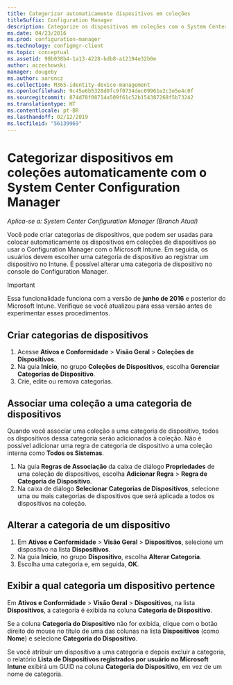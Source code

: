 ```yaml
---
title: Categorizar automaticamente dispositivos em coleções
titleSuffix: Configuration Manager
description: Categorize os dispositivos em coleções com o System Center Configuration Manager.
ms.date: 04/23/2016
ms.prod: configuration-manager
ms.technology: configmgr-client
ms.topic: conceptual
ms.assetid: 98b038b4-1a13-4228-bdb8-a12194e32b0e
author: aczechowski
manager: dougeby
ms.author: aaroncz
ms.collection: M365-identity-device-management
ms.openlocfilehash: 9c45e6b5328d0fc9f0734dec09961e2c3e5e4c0f
ms.sourcegitcommit: 874d78f08714a509f61c52b154387268f5b73242
ms.translationtype: HT
ms.contentlocale: pt-BR
ms.lasthandoff: 02/12/2019
ms.locfileid: "56139969"
---
```

# <a name="automatically-categorize-devices-into-collections-with-system-center-configuration-manager"></a>Categorizar dispositivos em coleções automaticamente com o System Center Configuration Manager

*Aplica-se a: System Center Configuration Manager (Branch Atual)*

Você pode criar categorias de dispositivos, que podem ser usadas para colocar automaticamente os dispositivos em coleções de dispositivos ao usar o Configuration Manager com o Microsoft Intune. Em seguida, os usuários devem escolher uma categoria de dispositivo ao registrar um dispositivo no Intune. É possível alterar uma categoria de dispositivo no console do Configuration Manager.

> [!IMPORTANT]
>  Essa funcionalidade funciona com a versão de **junho de 2016** e posterior do Microsoft Intune. Verifique se você atualizou para essa versão antes de experimentar esses procedimentos.

## <a name="create-device-categories"></a>Criar categorias de dispositivos

1.  Acesse **Ativos e Conformidade** > **Visão Geral** > **Coleções de Dispositivos**.
2.  Na guia **Início**, no grupo **Coleções de Dispositivos**, escolha **Gerenciar Categorias de Dispositivo**.
3.  Crie, edite ou remova categorias.

## <a name="associate-a-collection-with-a-device-category"></a>Associar uma coleção a uma categoria de dispositivos

Quando você associar uma coleção a uma categoria de dispositivo, todos os dispositivos dessa categoria serão adicionados à coleção. Não é possível adicionar uma regra de categoria de dispositivo a uma coleção interna como **Todos os Sistemas**.

1.  Na guia **Regras de Associação** da caixa de diálogo **Propriedades** de uma coleção de dispositivos, escolha **Adicionar Regra** > **Regra de Categoria de Dispositivo**.
2.  Na caixa de diálogo **Selecionar Categorias de Dispositivos**, selecione uma ou mais categorias de dispositivos que será aplicada a todos os dispositivos na coleção.

## <a name="change-the-category-of-a-device"></a>Alterar a categoria de um dispositivo

1.  Em **Ativos e Conformidade** > **Visão Geral** > **Dispositivos**, selecione um dispositivo na lista **Dispositivos**.
2.  Na guia **Início**, no grupo **Dispositivo**, escolha **Alterar Categoria**.
3.  Escolha uma categoria e, em seguida, **OK**.

## <a name="view-which-category-a-device-belongs-to"></a>Exibir a qual categoria um dispositivo pertence

Em **Ativos e Conformidade** > **Visão Geral** > **Dispositivos**, na lista **Dispositivos**, a categoria é exibida na coluna **Categoria de Dispositivo**.

Se a coluna **Categoria do Dispositivo** não for exibida, clique com o botão direito do mouse no título de uma das colunas na lista **Dispositivos** (como **Nome**) e selecione **Categoria do Dispositivo**.

Se você atribuir um dispositivo a uma categoria e depois excluir a categoria, o relatório **Lista de Dispositivos registrados por usuário no Microsoft Intune** exibirá um GUID na coluna **Categoria do Dispositivo**, em vez de um nome de categoria.
